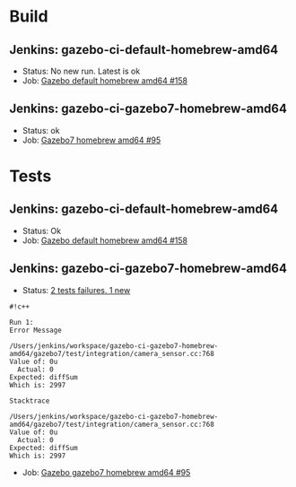 # Build

## Jenkins: gazebo-ci-default-homebrew-amd64

* Status: No new run. Latest is ok
* Job: [Gazebo default homebrew amd64 #158](http://build.osrfoundation.org/view/main/view/BuildCopTests/job/gazebo-ci-default-homebrew-amd64/158/)

## Jenkins: gazebo-ci-gazebo7-homebrew-amd64

* Status: ok
* Job: [Gazebo7 homebrew amd64 #95](http://build.osrfoundation.org/job/gazebo-ci-gazebo7-homebrew-amd64/95/)

# Tests

## Jenkins: gazebo-ci-default-homebrew-amd64

* Status: Ok
* Job: [Gazebo default homebrew amd64 #158](http://build.osrfoundation.org/view/main/view/BuildCopFail/job/gazebo-ci-default-homebrew-amd64/158/)


## Jenkins: gazebo-ci-gazebo7-homebrew-amd64

* Status: [2 tests failures. 1 new](http://build.osrfoundation.org/view/main/view/BuildCopTests/job/gazebo-ci-gazebo7-homebrew-amd64/95/testReport/)

```
#!c++

Run 1:
Error Message

/Users/jenkins/workspace/gazebo-ci-gazebo7-homebrew-amd64/gazebo7/test/integration/camera_sensor.cc:768
Value of: 0u
  Actual: 0
Expected: diffSum
Which is: 2997

Stacktrace

/Users/jenkins/workspace/gazebo-ci-gazebo7-homebrew-amd64/gazebo7/test/integration/camera_sensor.cc:768
Value of: 0u
  Actual: 0
Expected: diffSum
Which is: 2997
```

* Job: [Gazebo gazebo7 homebrew amd64 #95](http://build.osrfoundation.org/view/main/view/BuildCopTests/job/gazebo-ci-gazebo7-homebrew-amd64/95/)